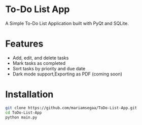 # To-Do List App
A Simple To-Do List Application built with PyQt and SQLite.

# Features
- Add, edit, and delete tasks
- Mark tasks as completed
- Sort tasks by priority and due date
- Dark mode support,Exporting as PDF (coming soon)

# Installation
```bash
git clone https://github.com/mariamsegaa/ToDo-List-App.git
cd ToDo-List-App
python main.py
